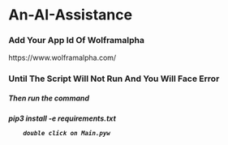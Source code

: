 # An-AI-Assistance
<h3 style="colour:red">Add Your App Id Of <a href"">Wolframalpha</a></h3>
https://www.wolframalpha.com/
<h3> Until The Script Will Not Run And You Will Face Error </h3>
<h5> Then run the command <h5>
        pip3 install -e requirements.txt
        
        double click on Main.pyw
  
